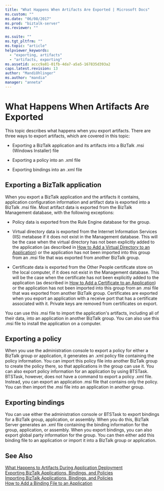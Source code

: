 ```yaml
---
title: "What Happens When Artifacts Are Exported | Microsoft Docs"
ms.custom: ""
ms.date: "06/08/2017"
ms.prod: "biztalk-server"
ms.reviewer: ""

ms.suite: ""
ms.tgt_pltfrm: ""
ms.topic: "article"
helpviewer_keywords: 
  - "exporting, artifacts"
  - "artifacts, exporting"
ms.assetid: accc9a81-01fb-4da7-a5a5-167835d393a2
caps.latest.revision: 13
author: "MandiOhlinger"
ms.author: "mandia"
manager: "anneta"
---
```

# What Happens When Artifacts Are Exported
This topic describes what happens when you export artifacts. There are three ways to export artifacts, which are covered in this topic:  
  
-   Exporting a BizTalk application and its artifacts into a BizTalk .msi (Windows Installer) file  
  
-   Exporting a policy into an .xml file  
  
-   Exporting bindings into an .xml file  
  
## Exporting a BizTalk application  
 When you export a BizTalk application and the artifacts it contains, application configuration information and artifact data is exported into a BizTalk .msi file. Most artifact data is exported from the BizTalk Management database, with the following exceptions:  
  
-   Policy data is exported from the Rule Engine database for the group.  
  
-   Virtual directory data is exported from the Internet Information Services (IIS) metabase if it does not exist in the Management database. This will be the case when the virtual directory has not been explicitly added to the application (as described in [How to Add a Virtual Directory to an Application](../core/how-to-add-a-virtual-directory-to-an-application.md)) or the application has not been imported into this group from an .msi file that was exported from another BizTalk group.  
  
-   Certificate data is exported from the Other People certificate store on the local computer, if it does not exist in the Management database. This will be the case when the certificate has not been explicitly added to the application (as described in [How to Add a Certificate to an Application](../core/how-to-add-a-certificate-to-an-application.md)) or the application has not been imported into this group from an .msi file that was exported from another BizTalk group. Certificates are exported when you export an application with a receive port that has a certificate associated with it. Private keys are removed from certificates on export.  
  
 You can use this .msi file to import the application's artifacts, including all of their data, into an application in another BizTalk group. You can also use this .msi file to install the application on a computer.  
  
## Exporting a policy  
 When you use the administration console to export a policy for either a BizTalk group or application, it generates an .xml policy file containing the policy information. You can import this policy file into another BizTalk group to create the policy there, so that applications in the group can use it. You can also export policy information for an application by using BTSTask. BTSTask, however, does not have a command to export a policy .xml file. Instead, you can export an application .msi file that contains only the policy. You can then import the .msi file into an application in another group.  
  
## Exporting bindings  
 You can use either the administration console or BTSTask to export bindings for a BizTalk group, application, or assembly. When you do this, BizTalk Server generates an .xml file containing the binding information for the group, application, or assembly. When you export bindings, you can also export global party information for the group. You can then either add this binding file to an application or import it into a BizTalk group or application.  
  
## See Also  
 [What Happens to Artifacts During Application Deployment](../core/what-happens-to-artifacts-during-application-deployment.md)   
 [Exporting BizTalk Applications, Bindings, and Policies](../core/exporting-biztalk-applications-bindings-and-policies.md)   
 [Importing BizTalk Applications, Bindings, and Policies](../core/importing-biztalk-applications-bindings-and-policies.md)   
 [How to Add a Binding File to an Application](../core/how-to-add-a-binding-file-to-an-application2.md)